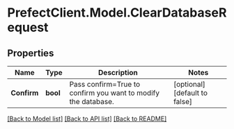 # PrefectClient.Model.ClearDatabaseRequest

## Properties

Name | Type | Description | Notes
------------ | ------------- | ------------- | -------------
**Confirm** | **bool** | Pass confirm&#x3D;True to confirm you want to modify the database. | [optional] [default to false]

[[Back to Model list]](../README.md#documentation-for-models) [[Back to API list]](../README.md#documentation-for-api-endpoints) [[Back to README]](../README.md)

